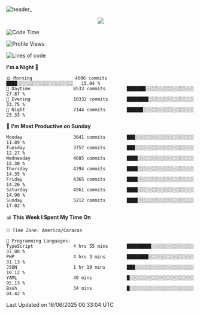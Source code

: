 ![header_](https://github.com/user-attachments/assets/4010d822-ccdc-4198-b608-18c773338d18)


<p align="center">
  <a href="http://www.github.com/thevacs">
    <img src="https://github-readme-streak-stats.herokuapp.com/?user=thevacs&stroke=ffffff&background=1c1917&ring=0891b2&fire=0891b2&currStreakNum=ffffff&currStreakLabel=0891b2&sideNums=ffffff&sideLabels=ffffff&dates=ffffff&hide_border=true" />
  </a>
</p>

<!--START_SECTION:waka-->
![Code Time](http://img.shields.io/badge/Code%20Time-3%2C457%20hrs%2039%20mins-blue)

![Profile Views](http://img.shields.io/badge/Profile%20Views-1-blue)

![Lines of code](https://img.shields.io/badge/From%20Hello%20World%20I%27ve%20Written-4.4%20million%20lines%20of%20code-blue)

**I'm a Night 🦉** 

```text
🌞 Morning                4606 commits        ████░░░░░░░░░░░░░░░░░░░░░   15.04 % 
🌆 Daytime                8533 commits        ███████░░░░░░░░░░░░░░░░░░   27.87 % 
🌃 Evening                10332 commits       ████████░░░░░░░░░░░░░░░░░   33.75 % 
🌙 Night                  7144 commits        ██████░░░░░░░░░░░░░░░░░░░   23.33 % 
```
📅 **I'm Most Productive on Sunday** 

```text
Monday                   3641 commits        ███░░░░░░░░░░░░░░░░░░░░░░   11.89 % 
Tuesday                  3757 commits        ███░░░░░░░░░░░░░░░░░░░░░░   12.27 % 
Wednesday                4685 commits        ████░░░░░░░░░░░░░░░░░░░░░   15.30 % 
Thursday                 4394 commits        ████░░░░░░░░░░░░░░░░░░░░░   14.35 % 
Friday                   4365 commits        ████░░░░░░░░░░░░░░░░░░░░░   14.26 % 
Saturday                 4561 commits        ████░░░░░░░░░░░░░░░░░░░░░   14.90 % 
Sunday                   5212 commits        ████░░░░░░░░░░░░░░░░░░░░░   17.02 % 
```


📊 **This Week I Spent My Time On** 

```text
🕑︎ Time Zone: America/Caracas

💬 Programming Languages: 
TypeScript               4 hrs 55 mins       █████████░░░░░░░░░░░░░░░░   37.88 % 
PHP                      4 hrs 3 mins        ████████░░░░░░░░░░░░░░░░░   31.13 % 
JSON                     1 hr 19 mins        ███░░░░░░░░░░░░░░░░░░░░░░   10.12 % 
YAML                     40 mins             █░░░░░░░░░░░░░░░░░░░░░░░░   05.13 % 
Bash                     34 mins             █░░░░░░░░░░░░░░░░░░░░░░░░   04.42 % 
```


 Last Updated on 16/06/2025 00:33:04 UTC
<!--END_SECTION:waka-->
